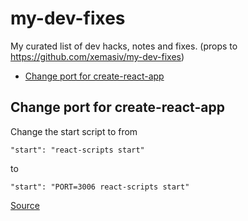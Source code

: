 # my-dev-fixes

My curated list of dev hacks, notes and fixes. (props to https://github.com/xemasiv/my-dev-fixes)


* [Change port for create-react-app](#change_port_for_create_react_app)



## Change port for create-react-app
Change the start script to from 
```
"start": "react-scripts start"
```
to
```
"start": "PORT=3006 react-scripts start"
```
[Source](#https://stackoverflow.com/questions/40714583/how-to-specify-a-port-to-run-a-create-react-app-based-project)
